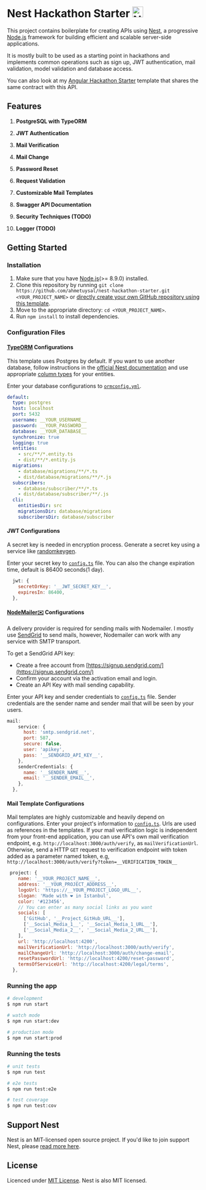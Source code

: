 # Nest Hackathon Starter <a href="https://nestjs.com/" target="blank"><img src="https://nestjs.com/img/logo_text.svg" height="28px" alt="Nest Logo"/></a>

This project contains boilerplate for creating APIs using [Nest](https://nestjs.com), a progressive [Node.js](http://nodejs.org) framework for building efficient and scalable server-side applications.

It is mostly built to be used as a starting point in hackathons and implements common operations such as sign up, JWT authentication, mail validation, model validation and database access.

You can also look at my [Angular Hackathon Starter](https://github.com/ahmetuysal/angular-hackathon-starter) template that shares the same contract with this API.

## Features

1. **PostgreSQL with TypeORM**

2. **JWT Authentication**

3. **Mail Verification**

4. **Mail Change**

5. **Password Reset**

6. **Request Validation**

7. **Customizable Mail Templates**

8. **Swagger API Documentation**

9. **Security Techniques (TODO)**

10. **Logger (TODO)**

## Getting Started

### Installation

1. Make sure that you have [Node.js](https://nodejs.org)(>= 8.9.0) installed.
2. Clone this repository by running `git clone https://github.com/ahmetuysal/nest-hackathon-starter.git <YOUR_PROJECT_NAME>` or [directly create your own GitHub repository using this template](https://github.com/ahmetuysal/nest-hackathon-starter/generate).
3. Move to the appropriate directory: `cd <YOUR_PROJECT_NAME>`.
4. Run `npm install` to install dependencies.

### Configuration Files

#### [TypeORM](https://github.com/typeorm/typeorm) Configurations

This template uses Postgres by default. If you want to use another database, follow instructions in the [official Nest documentation](https://docs.nestjs.com/techniques/database) and use appropriate [column types](https://github.com/typeorm/typeorm/blob/master/src/driver/types/ColumnTypes.ts) for your entities.

Enter your database configurations to [`ormconfig.yml`](ormconfig.yml).

```yaml
default:
  type: postgres
  host: localhost
  port: 5432
  username: __YOUR_USERNAME__
  password: __YOUR_PASSWORD__
  database: __YOUR_DATABASE__
  synchronize: true
  logging: true
  entities:
    - src/**/*.entity.ts
    - dist/**/*.entity.js
  migrations:
    - database/migrations/**/*.ts
    - dist/database/migrations/**/*.js
  subscribers:
    - database/subscriber/**/*.ts
    - dist/database/subscriber/**/.js
  cli:
    entitiesDir: src
    migrationsDir: database/migrations
    subscribersDir: database/subscriber
```

#### JWT Configurations

A secret key is needed in encryption process. Generate a secret key using a service like [randomkeygen](https://randomkeygen.com/).

Enter your secret key to [`config.ts`](src/config.ts) file. You can also the change expiration time, default is 86400 seconds(1 day).

```js
  jwt: {
    secretOrKey: '__JWT_SECRET_KEY__',
    expiresIn: 86400,
  },
```

#### [NodeMailer✉️](https://github.com/nodemailer/nodemailer) Configurations

A delivery provider is required for sending mails with Nodemailer. I mostly use [SendGrid](https://sendgrid.com) to send mails, however, Nodemailer can work with any service with SMTP transport.

To get a SendGrid API key:

- Create a free account from [https://signup.sendgrid.com/](https://signup.sendgrid.com/)
- Confirm your account via the activation email and login.
- Create an API Key with mail sending capability.

Enter your API key and sender credentials to [`config.ts`](src/config.ts) file. Sender credentials are the sender name and sender mail that will be seen by your users.

```js
mail:
    service: {
      host: 'smtp.sendgrid.net',
      port: 587,
      secure: false,
      user: 'apikey',
      pass: '__SENDGRID_API_KEY__',
    },
    senderCredentials: {
      name: '__SENDER_NAME__',
      email: '__SENDER_EMAIL__',
    },
  },
```

#### Mail Template Configurations

Mail templates are highly customizable and heavily depend on configurations. Enter your project's information to [`config.ts`](src/config.ts). Urls are used as references in the templates. If your mail verification logic is independent from your front-end application, you can use API's own mail verification endpoint, e.g. `http://localhost:3000/auth/verify`, as `mailVerificationUrl`. Otherwise, send a HTTP `GET` request to verification endpoint with token added as a parameter named token, e.g, `http://localhost:3000/auth/verify?token=__VERIFICATION_TOKEN__`

```js
 project: {
    name: '__YOUR_PROJECT_NAME__',
    address: '__YOUR_PROJECT_ADDRESS__',
    logoUrl: 'https://__YOUR_PROJECT_LOGO_URL__',
    slogan: 'Made with ❤️ in Istanbul',
    color: '#123456',
    // You can enter as many social links as you want
    socials: [
      ['GitHub', '__Project_GitHub_URL__'],
      ['__Social_Media_1__', '__Social_Media_1_URL__'],
      ['__Social_Media_2__', '__Social_Media_2_URL__'],
    ],
    url: 'http://localhost:4200',
    mailVerificationUrl: 'http://localhost:3000/auth/verify',
    mailChangeUrl: 'http://localhost:3000/auth/change-email',
    resetPasswordUrl: 'http://localhost:4200/reset-password',
    termsOfServiceUrl: 'http://localhost:4200/legal/terms',
  },
```

### Running the app

```bash
# development
$ npm run start

# watch mode
$ npm run start:dev

# production mode
$ npm run start:prod
```

### Running the tests

```bash
# unit tests
$ npm run test

# e2e tests
$ npm run test:e2e

# test coverage
$ npm run test:cov
```

## Support Nest

Nest is an MIT-licensed open source project. If you'd like to join support Nest, please [read more here](https://docs.nestjs.com/support).

## License

Licenced under [MIT License](LICENSE). Nest is also MIT licensed.
